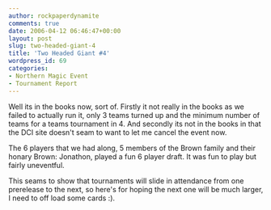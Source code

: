 ```yaml
---
author: rockpaperdynamite
comments: true
date: 2006-04-12 06:46:47+00:00
layout: post
slug: two-headed-giant-4
title: 'Two Headed Giant #4'
wordpress_id: 69
categories:
- Northern Magic Event
- Tournament Report
---
```


Well its in the books now, sort of. Firstly it not really in the books as we failed to actually run it, only 3 teams turned up and the minimum number of teams for a teams tournament in 4. And secondly its not in the books in that the DCI site doesn't seam to want to let me cancel the event now.

The 6 players that we had along, 5 members of the Brown family and their honary Brown: Jonathon, played a fun 6 player draft. It was fun to play but fairly uneventful.

This seams to show that tournaments will slide in attendance from one prerelease to the next, so here's for hoping the next one will be much larger, I need to off load some cards :).
